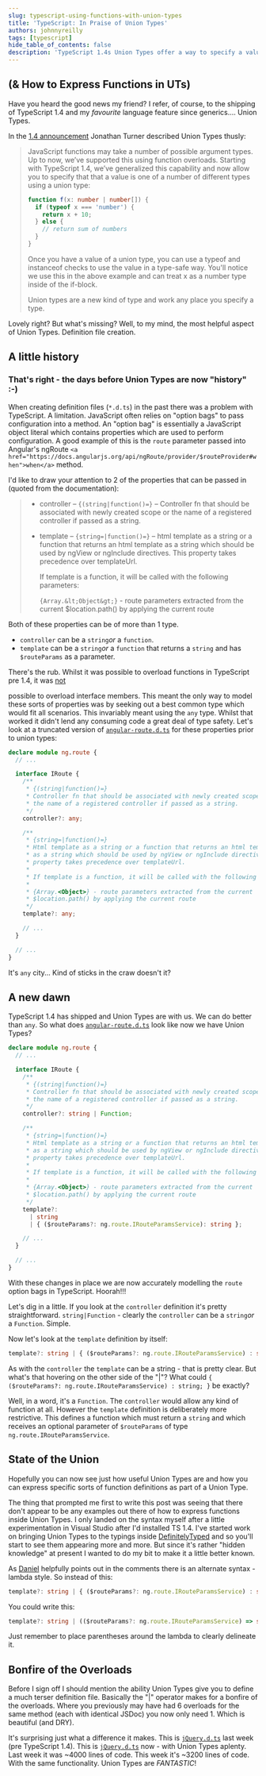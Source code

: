 ```yaml
---
slug: typescript-using-functions-with-union-types
title: 'TypeScript: In Praise of Union Types'
authors: johnnyreilly
tags: [typescript]
hide_table_of_contents: false
description: 'TypeScript 1.4s Union Types offer a way to specify a value that is of one of many different types and results in a much terser definition file.'
---
```


## (& How to Express Functions in UTs)

Have you heard the good news my friend? I refer, of course, to the shipping of TypeScript 1.4 and my _favourite_ language feature since generics.... Union Types.

<!--truncate-->

In the [1\.4 announcement](https://blogs.msdn.com/b/typescript/archive/2015/01/16/announcing-typescript-1-4.aspx) Jonathan Turner described Union Types thusly:

> JavaScript functions may take a number of possible argument types. Up to now, we’ve supported this using function overloads. Starting with TypeScript 1.4, we’ve generalized this capability and now allow you to specify that that a value is one of a number of different types using a union type:
>
> ```ts
> function f(x: number | number[]) {
>   if (typeof x === 'number') {
>     return x + 10;
>   } else {
>     // return sum of numbers
>   }
> }
> ```
>
> Once you have a value of a union type, you can use a typeof and instanceof checks to use the value in a type-safe way. You'll notice we use this in the above example and can treat x as a number type inside of the if-block.
>
> Union types are a new kind of type and work any place you specify a type.

Lovely right? But what's missing? Well, to my mind, the most helpful aspect of Union Types. Definition file creation.

## A little history

### That's right - the days before Union Types are now "history" :-)

When creating definition files (`*.d.ts`) in the past there was a problem with TypeScript. A limitation. JavaScript often relies on "option bags" to pass configuration into a method. An "option bag" is essentially a JavaScript object literal which contains properties which are used to perform configuration. A good example of this is the `route` parameter passed into Angular's ngRoute `<a href="https://docs.angularjs.org/api/ngRoute/provider/$routeProvider#when">when</a>` method.

I'd like to draw your attention to 2 of the properties that can be passed in (quoted from the documentation):

> - controller – `{(string|function()=}` – Controller fn that should be associated with newly created scope or the name of a registered controller if passed as a string.
> - template – `{string=|function()=}` – html template as a string or a function that returns an html template as a string which should be used by ngView or ngInclude directives. This property takes precedence over templateUrl.
>
>   If template is a function, it will be called with the following parameters:
>
>   `{Array.&lt;Object&gt;}` \- route parameters extracted from the current $location.path() by applying the current route

Both of these properties can be of more than 1 type.

- `controller` can be a `string`_or_ a `function`.
- `template` can be a `string`_or_ a `function` that returns a `string` and has `$routeParams` as a parameter.

There's the rub. Whilst it was possible to overload functions in TypeScript pre 1.4, it was <u>not</u>

possible to overload interface members. This meant the only way to model these sorts of properties was by seeking out a best common type which would fit all scenarios. This invariably meant using the `any` type. Whilst that worked it didn't lend any consuming code a great deal of type safety. Let's look at a truncated version of [`angular-route.d.ts`](https://github.com/borisyankov/DefinitelyTyped/blob/c71628e0765eb8e240d8eabd2225f64ea2e2fdb8/angularjs/angular-route.d.ts) for these properties prior to union types:

```ts
declare module ng.route {
  // ...

  interface IRoute {
    /**
     * {(string|function()=}
     * Controller fn that should be associated with newly created scope or
     * the name of a registered controller if passed as a string.
     */
    controller?: any;

    /**
     * {string=|function()=}
     * Html template as a string or a function that returns an html template
     * as a string which should be used by ngView or ngInclude directives. This
     * property takes precedence over templateUrl.
     *
     * If template is a function, it will be called with the following parameters:
     *
     * {Array.<Object>} - route parameters extracted from the current
     * $location.path() by applying the current route
     */
    template?: any;

    // ...
  }

  // ...
}
```

It's `any` city... Kind of sticks in the craw doesn't it?

## A new dawn

TypeScript 1.4 has shipped and Union Types are with us. We can do better than `any`. So what does [`angular-route.d.ts`](https://github.com/borisyankov/DefinitelyTyped/blob/30ce45e0e706322f34608ab6fa5de141bba59c90/angularjs/angular-route.d.ts) look like now we have Union Types?

```ts
declare module ng.route {
  // ...

  interface IRoute {
    /**
     * {(string|function()=}
     * Controller fn that should be associated with newly created scope or
     * the name of a registered controller if passed as a string.
     */
    controller?: string | Function;

    /**
     * {string=|function()=}
     * Html template as a string or a function that returns an html template
     * as a string which should be used by ngView or ngInclude directives. This
     * property takes precedence over templateUrl.
     *
     * If template is a function, it will be called with the following parameters:
     *
     * {Array.<Object>} - route parameters extracted from the current
     * $location.path() by applying the current route
     */
    template?:
      | string
      | { ($routeParams?: ng.route.IRouteParamsService): string };

    // ...
  }

  // ...
}
```

With these changes in place we are now accurately modelling the `route` option bags in TypeScript. Hoorah!!!

Let's dig in a little. If you look at the `controller` definition it's pretty straightforward. `string|Function` \- clearly the `controller` can be a `string`_or_ a `Function`. Simple.

Now let's look at the `template` definition by itself:

```ts
template?: string | { ($routeParams?: ng.route.IRouteParamsService) : string; }
```

As with the `controller` the `template` can be a string - that is pretty clear. But what's that hovering on the other side of the "\|"? What could `{ ($routeParams?: ng.route.IRouteParamsService) : string; }` be exactly?

Well, in a word, it's a `Function`. The `controller` would allow any kind of function at all. However the `template` definition is deliberately more restrictive. This defines a function which must return a `string` and which receives an optional parameter of `$routeParams` of type `ng.route.IRouteParamsService`.

## State of the Union

Hopefully you can now see just how useful Union Types are and how you can express specific sorts of function definitions as part of a Union Type.

The thing that prompted me first to write this post was seeing that there don't appear to be any examples out there of how to express functions inside Union Types. I only landed on the syntax myself after a little experimentation in Visual Studio after I'd installed TS 1.4. I've started work on bringing Union Types to the typings inside [DefinitelyTyped](https://github.com/borisyankov/DefinitelyTyped) and so you'll start to see them appearing more and more. But since it's rather "hidden knowledge" at present I wanted to do my bit to make it a little better known.

As [Daniel](https://twitter.com/Rickenhacker) helpfully points out in the comments there is an alternate syntax - lambda style. So instead of this:

```ts
template?: string | { ($routeParams?: ng.route.IRouteParamsService) : string; }
```

You could write this:

```ts
template?: string | (($routeParams?: ng.route.IRouteParamsService) => string);
```

Just remember to place parentheses around the lambda to clearly delineate it.

## Bonfire of the Overloads

Before I sign off I should mention the ability Union Types give you to define a much terser definition file. Basically the "\|" operator makes for a bonfire of the overloads. Where you previously may have had 6 overloads for the same method (each with identical JSDoc) you now only need 1. Which is beautiful (and DRY).

It's surprising just what a difference it makes. This is [`jQuery.d.ts`](https://github.com/borisyankov/DefinitelyTyped/blob/9bd7fe69d98337db56144c3da131d413f5b7e895/jquery/jquery.d.ts) last week (pre TypeScript 1.4). This is [`jQuery.d.ts`](https://github.com/borisyankov/DefinitelyTyped/blob/9f64372a065541fe2b8f6c5c5cd9b55a1d631f19/jquery/jquery.d.ts) now - with Union Types aplenty. Last week it was \~4000 lines of code. This week it's \~3200 lines of code. With the same functionality. Union Types are _FANTASTIC_!
